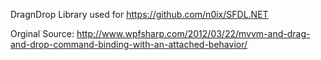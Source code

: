 DragnDrop Library used for https://github.com/n0ix/SFDL.NET

Orginal Source: http://www.wpfsharp.com/2012/03/22/mvvm-and-drag-and-drop-command-binding-with-an-attached-behavior/
